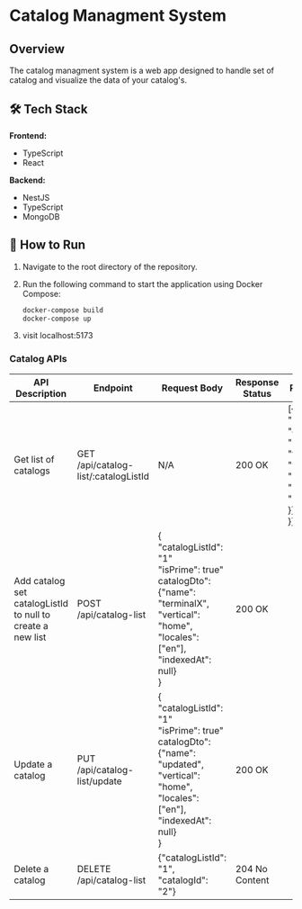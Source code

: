 # Catalog Managment System


## Overview
The catalog managment system is a web app designed to handle set of catalog and visualize the data of your catalog's.

## 🛠️ Tech Stack

**Frontend:**
- TypeScript
- React

**Backend:**
- NestJS
- TypeScript
- MongoDB

## 🚀 How to Run

1. Navigate to the root directory of the repository.

2. Run the following command to start the application using Docker Compose:

   ```bash
   docker-compose build
   docker-compose up
3. visit localhost:5173

### Catalog APIs
| API Description           | Endpoint                      | Request Body                                                                                                           | Response Status | Response Body                                                                                          |
|---------------------------|-------------------------------|----------------------------------------------------------------------------------------------------------------------|-----------------|--------------------------------------------------------------------------------------------------------|
| Get list of catalogs       | GET /api/catalog-list/:catalogListId | N/A                                                                                                                  | 200 OK          | [{"catalogListId": "1",<br> "catalogs": [{ "name": "terminalX", "vertical": "home", "locales": ["en"], "indexedAt": null }],<br> }] |
| Add catalog<br> set catalogListId to null to create a new list| POST /api/catalog-list        | { "catalogListId": "1"<br>  "isPrime": true"<br>catalogDto": {"name": "terminalX", "vertical": "home", "locales": ["en"], "indexedAt": null}<br>} | 200 OK          |                                                                                                        |
| Update a catalog           | PUT /api/catalog-list/update  | { "catalogListId": "1"<br>  "isPrime": true"<br>catalogDto": {"name": "updated", "vertical": "home", "locales": ["en"], "indexedAt": null}<br>} | 200 OK          |                                                                                                        |
| Delete a catalog           | DELETE /api/catalog-list      | {"catalogListId": "1", "catalogId": "2"}                                                                              | 204 No Content  |                                                                                                        |



